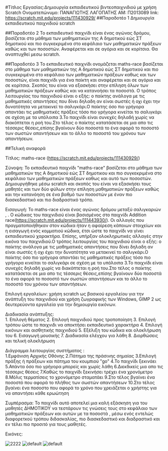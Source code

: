 #Τίτλος Εργασίας:Δημιουργία εκπαιδευτικού βιντεοπαιχνιδιού με χρήση Scratch
    Ονοματεπώνυμο: ΠΑΝΑΓΙΩΤΗΣ ΛΑΓΟΠΑΤΗΣ
    ΑΜ: Π2013089
	link: https://scratch.mit.edu/projects/111430929/
##Παραδοτέο 1
Δημιουργία εκπαιδευτικού παιχνιδιού scratch

##Παραδοτέο 2
Το εκπαιδευτικό παιχνίδι είναι ένας αγώνας δρόμου, βασίζεται στο μάθημα των μαθηματικών της Α δημοτικού εώς ΣΤ δημοτικού και πιο συγκεκριμένα στο κεφάλαιο των μαθηματικών πράξεων καθώς και των ποσοστών. Αναφέρεται και σε αγόρια και σε κορίτσια. Θα αναπτυχθεί μεσω scratch.

##Παραδοτέο 3
Το εκπαιδευτικό παιχνίδι ονομάζεται maths-race  βασίζεται στο μάθημα των μαθηματικών της Α δημοτικού εώς ΣΤ δημοτικού και πιο συγκεκριμένα στο κεφάλαιο των μαθηματικών πράξεων καθως και των ποσοστών, είναι παιχνίδι για ένα παίκτη και αναφέρεται και σε αγόρια και σε κορίτσια. Σκοπός του είναι να εξασκήσει στην επίληση όλων των μαθηματικών πράξεων καθώς και να κατανοήσει τα ποσοστά. Ο τρόπος λειτουργίας του παιχνιδιού είναι ο εξής: ο παίκτης ανάλογα με τις μαθηματικές απαντήσεις που δίνει δηλαδη αν είναι σωστές ή οχι έχει την δυνατότητα να μετακινεί το σαλιγκάρι.Ο παίκτης όσο πιο γρήγορα απαντάει τις μαθηματικές πράξεις τόσο πιο γρήγορα κινείται το σαλιγκάρι σε σχέση με τα υπόλοιπα 3.Το παιχνίδι είναι συνεχές δηλαδή χωρίς να διακόπτεται η ροή του.Στο τέλος ο παίκτης κατατάσεται σε μια απο τις τέσσερις θέσεις,επίσης βγαίνουν δύο ποσοστά το ένα αφορά το ποσοστό των σωστών απαντήσεων και το άλλο το ποσοστό του χρόνου των απαντήσεων.                   


##Τελική αναφορά    
    
Τίτλος: maths-race (https://scratch.mit.edu/projects/111430929/)

Σύνοψη: Το εκπαιδευτικό παιχνίδι "maths-race" βασίζεται στο μάθημα των μαθηματικών της Α δημοτικού εώς ΣΤ δημοτικου και πιο συγκεκριμένα στο κεφάλαιο των μαθηματικών πράξεων καθως και αυτό των ποσοστών. Δημιουργήθηκε μέσω scratch και σκοπός του είναι να εξασκήσει τους μαθητές και των δύο φύλων στην επίληση μαθηματικών πράξεων καθώς και την κατανόηση σε ένα βαθμό των ποσοστών με έναν πιο διασκεδαστικό και πιο διαδραστικό τρόπο.						  
                
Εισαγωγή: Το maths-race είναι ένας αγώνας δρόμου μεταξύ σαλιγκαριών , . Ο κώδικας του παιχνιδιού είναι βασισμένος στο  παιχνίδι Addition race(https://scratch.mit.edu/projects/111443930/). Οι αλλαγές που πραγματοποιήθηκαν στον κώδικα ήταν η αφαίρεση κάποιων στοιχείων και η εισαγωγή ενός κομματιού κώδικα, έτσι ώστε το παιχνίδι να γίνει εκπαιδευτικού χαρακτήρα. Επίσης, υπήρξαν ολοκληρωτικές αλλαγές στην εικόνα του παιχνιδιού.Ο τρόπος λειτουργίας του παιχνιδιού είναι ο εξής: ο παίκτης ανάλογα με τις μαθηματικές απαντήσεις που δίνει δηλαδη αν είναι σωστές ή οχι έχει την δυνατότητα να μετακινεί το σαλιγκάρι.Ο παίκτης όσο πιο γρήγορα απαντάει τις μαθηματικές πράξεις τόσο πιο γρήγορα κινείται το σαλιγκάρι σε σχέση με τα υπόλοιπα 3.Το παιχνίδι είναι συνεχές δηλαδή χωρίς να διακόπτεται η ροή του.Στο τέλος ο παίκτης κατατάσεται σε μια απο τις τέσσερις θέσεις,επίσης βγαίνουν δύο ποσοστά το ένα αφορά το ποσοστό των σωστών απαντήσεων και το άλλο το ποσοστό του χρόνου των απαντήσεων.                   


                             
Επιλογή εργαλείων: χρήση scratch ως βασικού εργαλείου για την ανάπτυξη του παιχνιδιού και χρήση ζωγραφικής των Windows, GIMP 2 ως δευτερεύοντα εργαλεία για την δημιουργία εικόνων.
                
Διαδικασία ανάπτυξης:   
                     1. Επιλογή θέματος 
                     2. Επιλογή παιχνιδιού προς τροποποίηση 
	             3. Επιλογή τρόπου ώστε το παιχνιδι να αποκτήσει εκπαιδευτικό χαρακτήρα
		     4. Επιλογή εικόνων και αισθητικής παιχνιδιού
   		     5. Εξέλιξη του κώδικα και ολοκλήρωση του
     		     6. Εισαγωγή μουσικής
		     7. Διαδικασία ελέγχου για λάθη
		     8. Διορθώσεις και τελική ολοκλήρωση
                                              
                                              
Διάγραμμα λειτουργίας συστήματος :  
				  1.Εμφάνιση Αρχικής Οθόνης
				  2.Πάτημα της πράσινης σημαίας			          3.Επιλογή πράξης ή πράξεων και πάτημα του κουμπιού "go"
				  4.Το παιχνίδι ξεκινάει				  5.Απάντα όσο πιο γρήγορα μπορείς και χωρίς λάθη
				  6.Διεκδικείς μια απο τις τέσσερις θέσεις
				  7.Καθώς το παιχνίδι ξεκινήσει τρέχει ένα χρονόμετρο
				  8.Μόλις τερματίσεις το χρονόμετρο σταματάει
				  9.Στο τέλος βγαίνει ένα ποσοστό που αφορά το πλήθος των σωστών απαντήσεων
				  10.Στο τέλος βγαίνει ένα ποσοστο που αφορά το χρόνο που χρειάζεται ο χρήστης για να απαντήσει κάθε ερωώτηση	                                   
                                                      
Συμπέρασμα: Το παιχνίδι αυτό αποτελεί μια καλή εξάσκηση για του μαθητές ΔΗΜΟΤΙΚΟΥ να τεστάρουν τις γνώσεις τους στο κεφάλαιο των μαθηματικών πράξεων και αυτών με τα ποσοστά , μέσω ενός εντελώς διαφορετκού τρόπου διδασκαλίας, πιο διασκεδαστικό και διαδραστικό και εν τέλει πιο προσιτό για τους μαθητές. 
                            
                            
Εικόνες:

![2222](https://cloud.githubusercontent.com/assets/17294027/15578260/770850e4-2368-11e6-82e7-5230b76dc191.png)
![default](https://cloud.githubusercontent.com/assets/17294027/15578261/77108084-2368-11e6-87b5-b12df76b6fb9.png)
![default](https://cloud.githubusercontent.com/assets/17294027/15578262/771d9120-2368-11e6-9f38-a63940e5713a.png)
